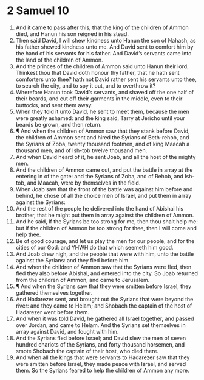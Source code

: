 ﻿# 2 Samuel 10
1. And it came to pass after this, that the king of the children of Ammon died, and Hanun his son reigned in his stead. 
2. Then said David, I will shew kindness unto Hanun the son of Nahash, as his father shewed kindness unto me. And David sent to comfort him by the hand of his servants for his father. And David’s servants came into the land of the children of Ammon. 
3. And the princes of the children of Ammon said unto Hanun their lord, Thinkest thou that David doth honour thy father, that he hath sent comforters unto thee? hath not David rather sent his servants unto thee, to search the city, and to spy it out, and to overthrow it? 
4. Wherefore Hanun took David’s servants, and shaved off the one half of their beards, and cut off their garments in the middle, even to their buttocks, and sent them away. 
5. When they told it unto David, he sent to meet them, because the men were greatly ashamed: and the king said, Tarry at Jericho until your beards be grown, and then return. 
6. ¶ And when the children of Ammon saw that they stank before David, the children of Ammon sent and hired the Syrians of Beth-rehob, and the Syrians of Zoba, twenty thousand footmen, and of king Maacah a thousand men, and of Ish-tob twelve thousand men. 
7. And when David heard of it, he sent Joab, and all the host of the mighty men. 
8. And the children of Ammon came out, and put the battle in array at the entering in of the gate: and the Syrians of Zoba, and of Rehob, and Ish-tob, and Maacah, were by themselves in the field. 
9. When Joab saw that the front of the battle was against him before and behind, he chose of all the choice men of Israel, and put them in array against the Syrians: 
10. And the rest of the people he delivered into the hand of Abishai his brother, that he might put them in array against the children of Ammon. 
11. And he said, If the Syrians be too strong for me, then thou shalt help me: but if the children of Ammon be too strong for thee, then I will come and help thee. 
12. Be of good courage, and let us play the men for our people, and for the cities of our God: and YHWH do that which seemeth him good. 
13. And Joab drew nigh, and the people that were with him, unto the battle against the Syrians: and they fled before him. 
14. And when the children of Ammon saw that the Syrians were fled, then fled they also before Abishai, and entered into the city. So Joab returned from the children of Ammon, and came to Jerusalem. 
15. ¶ And when the Syrians saw that they were smitten before Israel, they gathered themselves together. 
16. And Hadarezer sent, and brought out the Syrians that were beyond the river: and they came to Helam; and Shobach the captain of the host of Hadarezer went before them. 
17. And when it was told David, he gathered all Israel together, and passed over Jordan, and came to Helam. And the Syrians set themselves in array against David, and fought with him. 
18. And the Syrians fled before Israel; and David slew the men of seven hundred chariots of the Syrians, and forty thousand horsemen, and smote Shobach the captain of their host, who died there. 
19. And when all the kings that were servants to Hadarezer saw that they were smitten before Israel, they made peace with Israel, and served them. So the Syrians feared to help the children of Ammon any more. 
